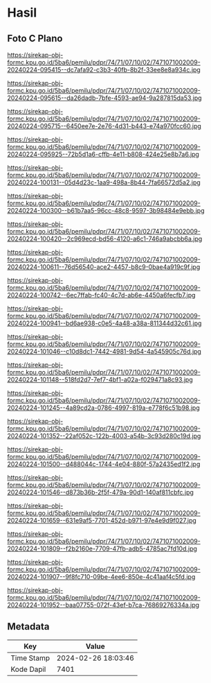 # Hasil

## Foto C Plano

https://sirekap-obj-formc.kpu.go.id/5ba6/pemilu/pdpr/74/71/07/10/02/7471071002009-20240224-095415--dc7afa92-c3b3-40fb-8b2f-33ee8e8a934c.jpg

https://sirekap-obj-formc.kpu.go.id/5ba6/pemilu/pdpr/74/71/07/10/02/7471071002009-20240224-095615--da26dadb-7bfe-4593-ae94-9a287815da53.jpg

https://sirekap-obj-formc.kpu.go.id/5ba6/pemilu/pdpr/74/71/07/10/02/7471071002009-20240224-095715--6450ee7e-2e76-4d31-b443-e74a970fcc60.jpg

https://sirekap-obj-formc.kpu.go.id/5ba6/pemilu/pdpr/74/71/07/10/02/7471071002009-20240224-095925--72b5d1a6-cffb-4e11-b808-424e25e8b7a6.jpg

https://sirekap-obj-formc.kpu.go.id/5ba6/pemilu/pdpr/74/71/07/10/02/7471071002009-20240224-100131--05d4d23c-1aa9-498a-8b44-7fa66572d5a2.jpg

https://sirekap-obj-formc.kpu.go.id/5ba6/pemilu/pdpr/74/71/07/10/02/7471071002009-20240224-100300--b61b7aa5-96cc-48c8-9597-3b98484e9ebb.jpg

https://sirekap-obj-formc.kpu.go.id/5ba6/pemilu/pdpr/74/71/07/10/02/7471071002009-20240224-100420--2c969ecd-bd56-4120-a6c1-746a9abcbb6a.jpg

https://sirekap-obj-formc.kpu.go.id/5ba6/pemilu/pdpr/74/71/07/10/02/7471071002009-20240224-100611--76d56540-ace2-4457-b8c9-0bae4a919c9f.jpg

https://sirekap-obj-formc.kpu.go.id/5ba6/pemilu/pdpr/74/71/07/10/02/7471071002009-20240224-100742--6ec7ffab-fc40-4c7d-ab6e-4450a6fecfb7.jpg

https://sirekap-obj-formc.kpu.go.id/5ba6/pemilu/pdpr/74/71/07/10/02/7471071002009-20240224-100941--bd6ae938-c0e5-4a48-a38a-811344d32c61.jpg

https://sirekap-obj-formc.kpu.go.id/5ba6/pemilu/pdpr/74/71/07/10/02/7471071002009-20240224-101046--c10d8dc1-7442-4981-9d54-4a545905c76d.jpg

https://sirekap-obj-formc.kpu.go.id/5ba6/pemilu/pdpr/74/71/07/10/02/7471071002009-20240224-101148--518fd2d7-7ef7-4bf1-a02a-f029471a8c93.jpg

https://sirekap-obj-formc.kpu.go.id/5ba6/pemilu/pdpr/74/71/07/10/02/7471071002009-20240224-101245--4a89cd2a-0786-4997-819a-e778f6c51b98.jpg

https://sirekap-obj-formc.kpu.go.id/5ba6/pemilu/pdpr/74/71/07/10/02/7471071002009-20240224-101352--22af052c-122b-4003-a54b-3c93d280c19d.jpg

https://sirekap-obj-formc.kpu.go.id/5ba6/pemilu/pdpr/74/71/07/10/02/7471071002009-20240224-101500--d488044c-1744-4e04-880f-57a2435ed1f2.jpg

https://sirekap-obj-formc.kpu.go.id/5ba6/pemilu/pdpr/74/71/07/10/02/7471071002009-20240224-101546--d873b36b-2f5f-479a-90d1-140af811cbfc.jpg

https://sirekap-obj-formc.kpu.go.id/5ba6/pemilu/pdpr/74/71/07/10/02/7471071002009-20240224-101659--631e9af5-7701-452d-b971-97e4e9d9f027.jpg

https://sirekap-obj-formc.kpu.go.id/5ba6/pemilu/pdpr/74/71/07/10/02/7471071002009-20240224-101809--f2b2160e-7709-47fb-adb5-4785ac7fd10d.jpg

https://sirekap-obj-formc.kpu.go.id/5ba6/pemilu/pdpr/74/71/07/10/02/7471071002009-20240224-101907--9f8fc710-09be-4ee6-850e-4c41aaf4c5fd.jpg

https://sirekap-obj-formc.kpu.go.id/5ba6/pemilu/pdpr/74/71/07/10/02/7471071002009-20240224-101952--baa07755-072f-43ef-b7ca-76869276334a.jpg


## Metadata

| Key        | Value               |
| ---------- | ------------------- |
| Time Stamp | 2024-02-26 18:03:46 |
| Kode Dapil | 7401                |



